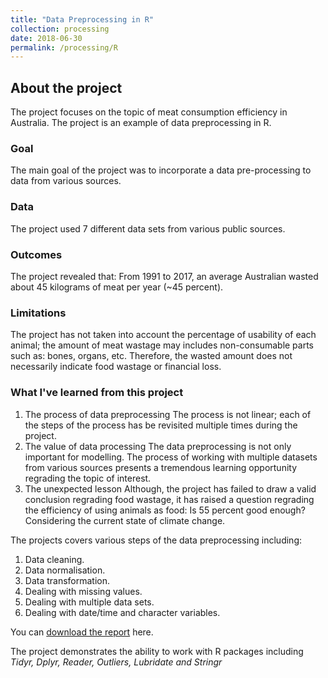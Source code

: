 ```yaml
---
title: "Data Preprocessing in R"
collection: processing
date: 2018-06-30
permalink: /processing/R
---
```

## About the project
  The project focuses on the topic of meat consumption efficiency in Australia. The project is an example of data preprocessing in R.
### Goal
  The main goal of the project was to incorporate a data pre-processing to data from various sources.
### Data
  The project used 7 different data sets from various public sources.
### Outcomes
  The project revealed that: From 1991 to 2017, an average Australian wasted about 45 kilograms of meat per year (~45 percent).
### Limitations
  The project has not taken into account the percentage of usability of each animal; the amount of meat wastage may includes non-consumable parts such as: bones, organs, etc. Therefore, the wasted amount does not necessarily indicate food wastage or financial loss.
### What I've learned from this project
  1. The process of data preprocessing
      The process is not linear; each of the steps of the process has be revisited multiple times during the project.
  2. The value of data processing
      The data preprocessing is not only important for modelling. The process of working with multiple datasets from various sources presents a tremendous learning opportunity regrading the topic of interest.
  3. The unexpected lesson
      Although, the project has failed to draw a valid conclusion regrading food wastage, it has raised a question regrading the efficiency of using animals as food: Is 55 percent good enough? Considering the current state of climate change.

The projects covers various steps of the data preprocessing including:
  1. Data cleaning.
  2. Data normalisation.
  3. Data transformation.
  4. Dealing with missing values.
  5. Dealing with multiple data sets.
  6. Dealing with date/time and character variables.


You can [download the report](https://minhphan88.github.io/assets/Preprocessing-R.pdf) here.

The project demonstrates the ability to work with R packages including *Tidyr, Dplyr, Reader, Outliers, Lubridate and Stringr*
